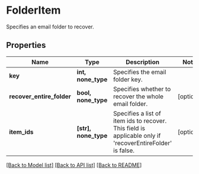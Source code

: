 # FolderItem

Specifies an email folder to recover.

## Properties
Name | Type | Description | Notes
------------ | ------------- | ------------- | -------------
**key** | **int, none_type** | Specifies the email folder key. | 
**recover_entire_folder** | **bool, none_type** | Specifies whether to recover the whole email folder. | [optional] 
**item_ids** | **[str], none_type** | Specifies a list of item ids to recover. This field is applicable only if &#39;recoverEntireFolder&#39; is false. | [optional] 

[[Back to Model list]](../README.md#documentation-for-models) [[Back to API list]](../README.md#documentation-for-api-endpoints) [[Back to README]](../README.md)


